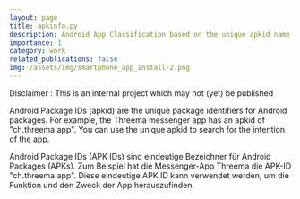 ```yaml
---
layout: page
title: apkinfo.py
description: Android App Classification based on the unique apkid name
importance: 1
category: work
related_publications: false
img: /assets/img/smartphone_app_install-2.png
---
```


Disclaimer : This is an internal project which may not (yet) be published

Android Package IDs (apkid) are the unique package identifiers for Android packages. 
For example, the Threema messenger app has an apkid of "ch.threema.app".
You can use the unique apkid to search for the intention of the app.

Android Package IDs (APK IDs) sind eindeutige Bezeichner für Android Packages (APKs). 
Zum Beispiel hat die Messenger-App Threema die APK-ID "ch.threema.app".
Diese eindeutige APK ID kann verwendet werden, um die Funktion und den Zweck der App herauszufinden.
